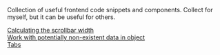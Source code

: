 Collection of useful frontend code snippets and components. Collect for myself, but it can be useful for others.

[Calculating the scrollbar width](snippets/scrollbar-width)<br>
[Work with potentially non-existent data in object](snippets/potentially-non-existent-data)<br>
[Tabs](snippets/tabs)
